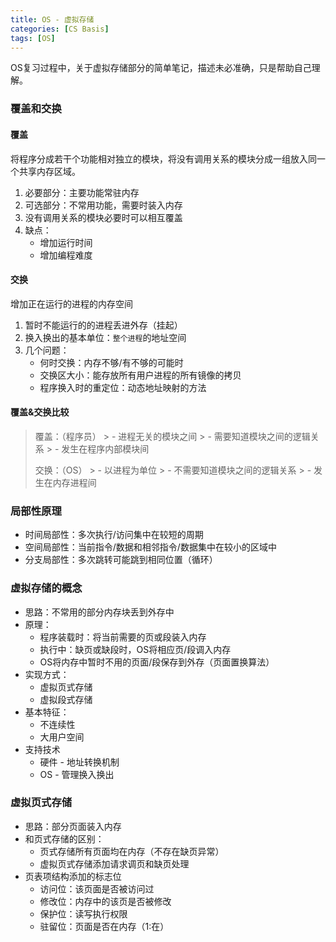 ```yaml
---
title: OS - 虚拟存储
categories: [CS Basis]
tags: [OS]
---
```


OS复习过程中，关于虚拟存储部分的简单笔记，描述未必准确，只是帮助自己理解。



### 覆盖和交换

#### 覆盖

将程序分成若干个功能相对独立的模块，将没有调用关系的模块分成一组放入同一个共享内存区域。
1. 必要部分：主要功能常驻内存
2. 可选部分：不常用功能，需要时装入内存
3. 没有调用关系的模块必要时可以相互覆盖
4. 缺点：
    - 增加运行时间
    - 增加编程难度

<!-- more -->

#### 交换

增加正在运行的进程的内存空间
1. 暂时不能运行的的进程丢进外存（挂起）
2. 换入换出的基本单位：`整个进程`的地址空间
3. 几个问题：
    - 何时交换：内存不够/有不够的可能时
    - 交换区大小：能存放所有用户进程的所有镜像的拷贝
    - 程序换入时的重定位：动态地址映射的方法


#### 覆盖&交换比较

> 覆盖：（程序员）
    >  - 进程无关的模块之间
    >  - 需要知道模块之间的逻辑关系
    >  - 发生在程序内部模块间
>
> 交换：（OS）
    > - 以进程为单位
    > - 不需要知道模块之间的逻辑关系
    > - 发生在内存进程间


### 局部性原理

- 时间局部性：多次执行/访问集中在较短的周期
- 空间局部性：当前指令/数据和相邻指令/数据集中在较小的区域中
- 分支局部性：多次跳转可能跳到相同位置（循环）


### 虚拟存储的概念
- 思路：不常用的部分内存块丢到外存中
- 原理：
    - 程序装载时：将当前需要的页或段装入内存
    - 执行中：缺页或缺段时，OS将相应页/段调入内存
    - OS将内存中暂时不用的页面/段保存到外存（页面置换算法）
- 实现方式：
    - 虚拟页式存储
    - 虚拟段式存储
- 基本特征：
    - 不连续性
    - 大用户空间
- 支持技术
    - 硬件 - 地址转换机制
    - OS - 管理换入换出


### 虚拟页式存储
- 思路：部分页面装入内存
- 和页式存储的区别：
    - 页式存储所有页面均在内存（不存在缺页异常）
    - 虚拟页式存储添加请求调页和缺页处理
- 页表项结构添加的标志位
    - 访问位：该页面是否被访问过
    - 修改位：内存中的该页是否被修改
    - 保护位：读写执行权限
    - 驻留位：页面是否在内存（1:在）

















